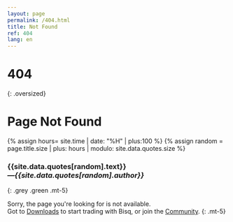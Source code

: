 ```yaml
---
layout: page
permalink: /404.html
title: Not Found
ref: 404
lang: en
---
```


# 404
{: .oversized}

# Page Not Found

{% assign hours= site.time | date: "%H" | plus:100 %}
{% assign random = page.title.size | plus: hours | modulo: site.data.quotes.size %}
### {{site.data.quotes[random].text}}<br>*—{{site.data.quotes[random].author}}*
{: .grey .green .mt-5}

Sorry, the page you're looking for is not available.
<br>
Got to [Downloads](/downloads) to start trading with Bisq, or join the [Community](/community).
{: .mt-5}
